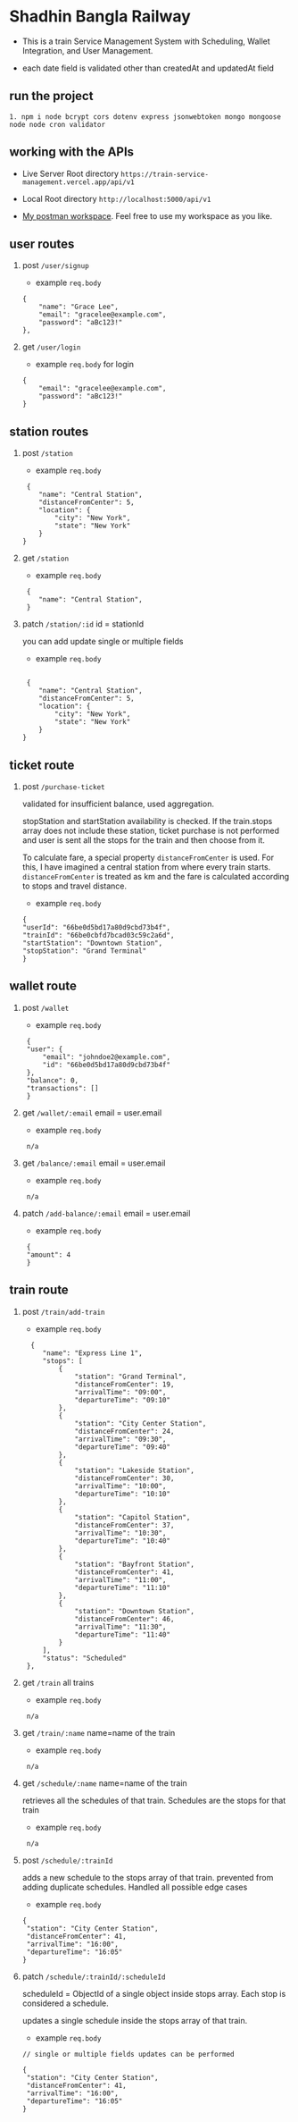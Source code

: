# Shadhin Bangla Railway

- This is a train Service Management System with Scheduling, Wallet Integration, and User Management.

- each date field is validated other than createdAt and updatedAt field

## run the project

```
1. npm i node bcrypt cors dotenv express jsonwebtoken mongo mongoose node node cron validator
```

## working with the APIs

- Live Server Root directory `https://train-service-management.vercel.app/api/v1`

- Local Root directory `http://localhost:5000/api/v1`

- [My postman workspace](https://red-firefly-96233.postman.co/workspace/train-management-service~fc722b3e-3185-445d-8c4f-d50fb417481b/request/22651644-e9026895-1b38-41d7-bfd3-a15048328685?action=share&creator=22651644&ctx=documentation). Feel free to use my workspace as you like. 

## user routes

1. post `/user/signup`

   - example `req.body`

   ```
   {
       "name": "Grace Lee",
       "email": "gracelee@example.com",
       "password": "aBc123!"
   },
   ```

2. get `/user/login`

   - example `req.body` for login

   ```
   {
       "email": "gracelee@example.com",
       "password": "aBc123!"
   }
   ```

## station routes

1. post `/station`

   - example `req.body`

   ```
    {
       "name": "Central Station",
       "distanceFromCenter": 5,
       "location": {
           "city": "New York",
           "state": "New York"
       }
   }
   ```

2. get `/station`

   - example `req.body`

   ```
    {
       "name": "Central Station",
    }
   ```

3. patch `/station/:id` id = stationId

   you can add update single or multiple fields

   - example `req.body`

   ```

    {
       "name": "Central Station",
       "distanceFromCenter": 5,
       "location": {
           "city": "New York",
           "state": "New York"
       }
   }
   ```

## ticket route

1.  post `/purchase-ticket`

    validated for insufficient balance, used aggregation.

    stopStation and startStation availability is checked. If the train.stops array does not include these station, ticket purchase is not performed and user is sent all the stops for the train and then choose from it.

    To calculate fare, a special property `distanceFromCenter` is used. For this, I have imagined a central station from where every train starts. `distanceFromCenter` is treated as km and the fare is calculated according to stops and travel distance.

    - example `req.body`

    ```
    {
    "userId": "66be0d5bd17a80d9cbd73b4f",
    "trainId": "66be0cbfd7bcad03c59c2a6d",
    "startStation": "Downtown Station",
    "stopStation": "Grand Terminal"
    }
    ```

## wallet route

1. post `/wallet`

   - example `req.body`

   ```
    {
   	"user": {
   		"email": "johndoe2@example.com",
   		"id": "66be0d5bd17a80d9cbd73b4f"
   	},
   	"balance": 0,
   	"transactions": []
    }
   ```

2. get `/wallet/:email` email = user.email

   - example `req.body`

   ```
    n/a
   ```

3. get `/balance/:email` email = user.email

   - example `req.body`

   ```
    n/a
   ```

4. patch `/add-balance/:email` email = user.email

   - example `req.body`

   ```
    {
    "amount": 4
    }
   ```

## train route

1. post `/train/add-train`

   - example `req.body`

   ```
     {
        "name": "Express Line 1",
        "stops": [
            {
                "station": "Grand Terminal",
                "distanceFromCenter": 19,
                "arrivalTime": "09:00",
                "departureTime": "09:10"
            },
            {
                "station": "City Center Station",
                "distanceFromCenter": 24,
                "arrivalTime": "09:30",
                "departureTime": "09:40"
            },
            {
                "station": "Lakeside Station",
                "distanceFromCenter": 30,
                "arrivalTime": "10:00",
                "departureTime": "10:10"
            },
            {
                "station": "Capitol Station",
                "distanceFromCenter": 37,
                "arrivalTime": "10:30",
                "departureTime": "10:40"
            },
            {
                "station": "Bayfront Station",
                "distanceFromCenter": 41,
                "arrivalTime": "11:00",
                "departureTime": "11:10"
            },
            {
                "station": "Downtown Station",
                "distanceFromCenter": 46,
                "arrivalTime": "11:30",
                "departureTime": "11:40"
            }
        ],
        "status": "Scheduled"
    },
   ```

2. get `/train` all trains

   - example `req.body`

   ```
    n/a
   ```

3. get `/train/:name` name=name of the train

   - example `req.body`

   ```
    n/a
   ```

4. get `/schedule/:name` name=name of the train

   retrieves all the schedules of that train. Schedules are the stops for that train

   - example `req.body`

   ```
    n/a
   ```

5. post `/schedule/:trainId`

   adds a new schedule to the stops array of that train. prevented from adding duplicate schedules. Handled all possible edge cases

   - example `req.body`

   ```
   {
    "station": "City Center Station",
    "distanceFromCenter": 41,
    "arrivalTime": "16:00",
    "departureTime": "16:05"
   }
   ```

6. patch `/schedule/:trainId/:scheduleId`

   scheduleId = ObjectId of a single object inside stops array. Each stop is considered a schedule.

   updates a single schedule inside the stops array of that train.

   - example `req.body`

   ```
   // single or multiple fields updates can be performed

   {
    "station": "City Center Station",
    "distanceFromCenter": 41,
    "arrivalTime": "16:00",
    "departureTime": "16:05"
   }
   ```
